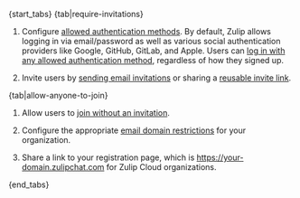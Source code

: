 {start_tabs}
{tab|require-invitations}

1. Configure [allowed authentication
   methods](/help/configure-authentication-methods). By default, Zulip allows
   logging in via email/password as well as various social authentication
   providers like Google, GitHub, GitLab, and Apple. Users can [log in with any
   allowed authentication method][logging-in], regardless of how they signed up.

1. Invite users by [sending email invitations][email-invitations] or
   sharing a [reusable invite link][invitation-links].

{tab|allow-anyone-to-join}

1. Allow users to [join without an invitation][set-if-invitations-required].

1. Configure the appropriate [email domain restrictions][restrict-email-domain]
   for your organization.

1. Share a link to your registration page, which is
   https://your-domain.zulipchat.com for Zulip Cloud organizations.

{end_tabs}

[email-invitations]:/help/invite-new-users#send-email-invitations
[invitation-links]: /help/invite-new-users#create-an-invitation-link
[set-if-invitations-required]: /help/restrict-account-creation#set-whether-invitations-are-required-to-join
[restrict-email-domain]: /help/restrict-account-creation#configuring-email-domain-restrictions
[logging-in]: /help/logging-in
